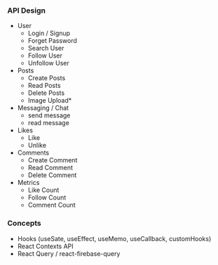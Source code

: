 
### API Design

- User
    - Login / Signup
    - Forget Password
    - Search User
    - Follow User
    - Unfollow User
- Posts
    - Create Posts
    - Read Posts 
    - Delete Posts
    - Image Upload* 
- Messaging / Chat
    - send message
    - read message
- Likes
    - Like
    - Unlike
- Comments
    - Create Comment
    - Read Comment
    - Delete Comment
- Metrics
    - Like Count
    - Follow Count
    - Comment Count



### Concepts 
- Hooks (useSate, useEffect, useMemo, useCallback, customHooks)
- React Contexts API
- React Query / react-firebase-query